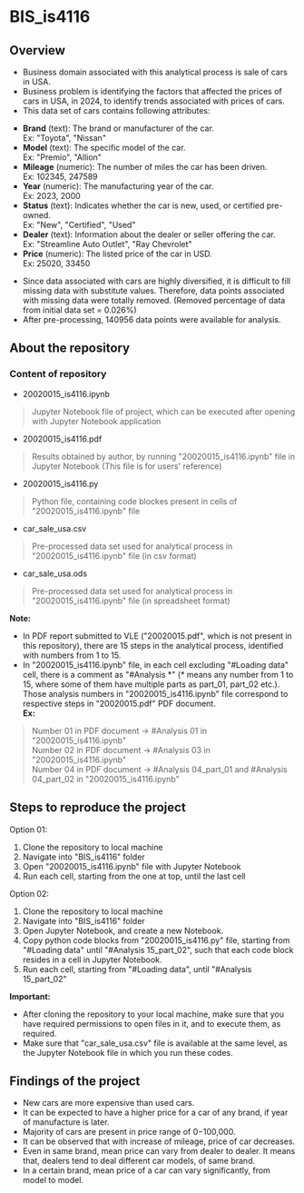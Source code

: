 # BIS_is4116

## Overview

- Business domain associated with this analytical process is sale of cars in USA.
- Business problem is identifying the factors that affected the prices of cars in USA, in 2024, to identify trends associated with prices of cars.
- This data set of cars contains following attributes:<br>
    
<ul style="list-style-type: square;">
  <li><strong>Brand</strong> (text): The brand or manufacturer of the car.<br>Ex: "Toyota", "Nissan"</li>
  <li><strong>Model</strong> (text): The specific model of the car.<br>Ex: "Premio", "Allion"</li>
  <li><strong>Mileage</strong> (numeric): The number of miles the car has been driven.<br>Ex: 102345, 247589</li>
  <li><strong>Year</strong> (numeric): The manufacturing year of the car.<br>Ex: 2023, 2000</li>
  <li><strong>Status</strong> (text): Indicates whether the car is new, used, or certified pre-owned.<br>Ex: "New", "Certified", "Used"</li>
  <li><strong>Dealer</strong> (text): Information about the dealer or seller offering the car.<br>Ex: "Streamline Auto Outlet", "Ray Chevrolet"</li>
  <li><strong>Price</strong> (numeric): The listed price of the car in USD.<br>Ex: 25020, 33450</li>
</ul>
 	
- Since data associated with cars are highly diversified, it is difficult to fill missing data with substitute values. Therefore, data points associated with missing data were totally removed. (Removed percentage of data from initial data set = 0.026%)
- After pre-processing, 140956 data points were available for analysis.

## About the repository

### Content of repository
- 20020015_is4116.ipynb
> Jupyter Notebook file of project, which can be executed after opening with Jupyter Notebook application
- 20020015_is4116.pdf
> Results obtained by author, by running "20020015_is4116.ipynb" file in Jupyter Notebook (This file is for users' reference)
- 20020015_is4116.py
> Python file, containing code blockes present in cells of "20020015_is4116.ipynb" file
- car_sale_usa.csv
> Pre-processed data set used for analytical process in "20020015_is4116.ipynb" file (in csv format)
- car_sale_usa.ods
> Pre-processed data set used for analytical process in "20020015_is4116.ipynb" file (in spreadsheet format)

<b>Note:</b> 
- In PDF report submitted to VLE ("20020015.pdf", which is not present in this repository), there are 15 steps in the analytical process, identified with numbers from 1 to 15. 
- In "20020015_is4116.ipynb" file, in each cell excluding "#Loading data" cell, there is a comment as "#Analysis \*" (\* means any number from 1 to 15, where some of them have multiple parts as part_01, part_02 etc.). Those analysis numbers in "20020015_is4116.ipynb" file correspond to respective steps in "20020015.pdf" PDF document.<br>
<b>Ex:</b> <br>
> Number 01 in PDF document -> #Analysis 01 in "20020015_is4116.ipynb" <br>
> Number 02 in PDF document -> #Analysis 03 in "20020015_is4116.ipynb" <br>
> Number 04 in PDF document -> #Analysis 04_part_01 and #Analysis 04_part_02 in "20020015_is4116.ipynb" <br>

## Steps to reproduce the project

Option 01: <br>
1) Clone the repository to local machine <br>
2) Navigate into "BIS_is4116" folder <br>
3) Open "20020015_is4116.ipynb" file with Jupyter Notebook <br>
4) Run each cell, starting from the one at top, until the last cell <br>

Option 02: <br>
1) Clone the repository to local machine <br>
2) Navigate into "BIS_is4116" folder <br>
3) Open Jupyter Notebook, and create a new Notebook. <br>
4) Copy python code blocks from "20020015_is4116.py" file, starting from "#Loading data" until "#Analysis 15_part_02", such that each code block resides in a cell in Jupyter Notebook. <br>
5) Run each cell, starting from "#Loading data", until "#Analysis 15_part_02" <br>

<b>Important:</b>
- After cloning the repository to your local machine, make sure that you have required permissions to open files in it, and to execute them, as required.
- Make sure that "car_sale_usa.csv" file is available at the same level, as the Jupyter Notebook file in which you run these codes.

## Findings of the project

- New cars are more expensive than used cars.
- It can be expected to have a higher price for a car of any brand, if year of manufacture is later.
- Majority of cars are present in price range of $0-$100,000.
- It can be observed that with increase of mileage, price of car decreases.
- Even in same brand, mean price can vary from dealer to dealer. It means that, dealers tend to deal different car models, of same brand.
- In a certain brand, mean price of a car can vary significantly, from model to model.
